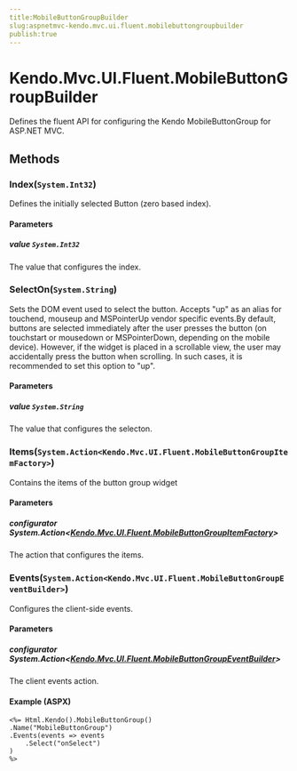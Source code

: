 ```yaml
---
title:MobileButtonGroupBuilder
slug:aspnetmvc-kendo.mvc.ui.fluent.mobilebuttongroupbuilder
publish:true
---
```


# Kendo.Mvc.UI.Fluent.MobileButtonGroupBuilder
Defines the fluent API for configuring the Kendo MobileButtonGroup for ASP.NET MVC.



## Methods

### Index(`System.Int32`)
Defines the initially selected Button (zero based index).


#### Parameters

##### value `System.Int32`
The value that configures the index.





### SelectOn(`System.String`)
Sets the DOM event used to select the button. Accepts "up" as an alias for touchend, mouseup and MSPointerUp vendor specific events.By default, buttons are selected immediately after the user presses the button (on touchstart or mousedown or MSPointerDown, depending on the mobile device).
            However, if the widget is placed in a scrollable view, the user may accidentally press the button when scrolling. In such cases, it is recommended to set this option to "up".


#### Parameters

##### value `System.String`
The value that configures the selecton.





### Items(`System.Action<Kendo.Mvc.UI.Fluent.MobileButtonGroupItemFactory>`)
Contains the items of the button group widget


#### Parameters

##### configurator System.Action<[Kendo.Mvc.UI.Fluent.MobileButtonGroupItemFactory](/api/wrappers/aspnet-mvc/Kendo.Mvc.UI.Fluent/MobileButtonGroupItemFactory)>
The action that configures the items.





### Events(`System.Action<Kendo.Mvc.UI.Fluent.MobileButtonGroupEventBuilder>`)
Configures the client-side events.


#### Parameters

##### configurator System.Action<[Kendo.Mvc.UI.Fluent.MobileButtonGroupEventBuilder](/api/wrappers/aspnet-mvc/Kendo.Mvc.UI.Fluent/MobileButtonGroupEventBuilder)>
The client events action.




#### Example (ASPX)
    <%= Html.Kendo().MobileButtonGroup()
    .Name("MobileButtonGroup")
    .Events(events => events
        .Select("onSelect")
    )
    %>



 
